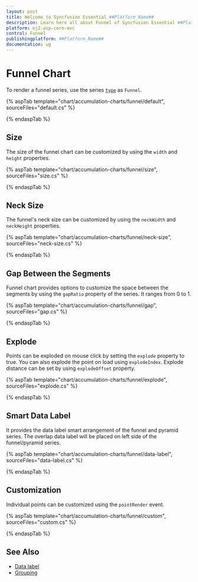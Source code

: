 ```yaml
---
layout: post
title: Welcome to Syncfusion Essential ##Platform_Name##
description: Learn here all about Funnel of Syncfusion Essential ##Platform_Name## widgets based on HTML5 and jQuery.
platform: ej2-asp-core-mvc
control: Funnel
publishingplatform: ##Platform_Name##
documentation: ug
---
```



# Funnel Chart

To render a funnel series, use the series [`type`](https://help.syncfusion.com/cr/aspnetcore-js2/Syncfusion.EJ2.Charts.AccumulationSeries.html#Syncfusion_EJ2_Charts_AccumulationSeries_Type)
as `Funnel`.

{% aspTab template="chart/accumulation-charts/funnel/default", sourceFiles="default.cs" %}

{% endaspTab %}

## Size

The size of the funnel chart can be customized by using the  `width` and `height` properties.

{% aspTab template="chart/accumulation-charts/funnel/size", sourceFiles="size.cs" %}

{% endaspTab %}

## Neck Size

The funnel's neck size can be customized by using the `neckWidth` and `neckHeight` properties.

{% aspTab template="chart/accumulation-charts/funnel/neck-size", sourceFiles="neck-size.cs" %}

{% endaspTab %}

## Gap Between the Segments

Funnel chart provides options to customize the space between the segments by using the `gapRatio` property of the
series. It ranges from 0 to 1.

{% aspTab template="chart/accumulation-charts/funnel/gap", sourceFiles="gap.cs" %}

{% endaspTab %}

## Explode

Points can be exploded on mouse click by setting the `explode` property to true. You can also explode the point
on load using `explodeIndex`. Explode distance can be set by using `explodeOffset` property.

{% aspTab template="chart/accumulation-charts/funnel/explode", sourceFiles="explode.cs" %}

{% endaspTab %}

## Smart Data Label

It provides the data label smart arrangement of the funnel and pyramid series. The overlap data label will be placed on left side of the funnel/pyramid series.

{% aspTab template="chart/accumulation-charts/funnel/data-label", sourceFiles="data-label.cs" %}

{% endaspTab %}

## Customization

Individual points can be customized using the `pointRender` event.

{% aspTab template="chart/accumulation-charts/funnel/custom", sourceFiles="custom.cs" %}

{% endaspTab %}

## See Also

* [Data label](./data-label/)
* [Grouping](./grouping/)
